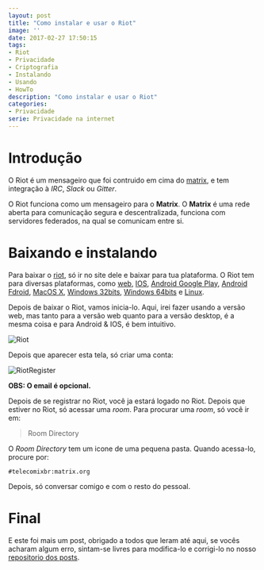 ```yaml
---
layout: post
title: "Como instalar e usar o Riot"
image: ''
date: 2017-02-27 17:50:15
tags:
- Riot
- Privacidade
- Criptografia
- Instalando
- Usando
- HowTo
description: "Como instalar e usar o Riot"
categories:
- Privacidade
serie: Privacidade na internet
---
```


# Introdução

O Riot é um mensageiro que foi contruido em cima do [matrix](https://matrix.org "Matrix"), e tem integração à *IRC*, *Slack* ou *Gitter*.

O Riot funciona como um mensageiro para o **Matrix**. O **Matrix** é uma rede aberta para comunicação segura e descentralizada, funciona com servidores federados, na qual se comunicam entre si. 

# Baixando e instalando

Para baixar o [riot](https://riot.im "Riot"), só ir no site dele e baixar para tua plataforma. O Riot tem para diversas plataformas, como [web](https://riot.im/app/ "Riot Web"), [IOS](https://itunes.apple.com/us/app/vector.im/id1083446067 "Riot for IOS"), [Android Google Play](https://play.google.com/store/apps/details?id=im.vector.alpha "Riot Android Google Play"), [Android Fdroid](https://f-droid.org/repository/browse/?fdid=im.vector.alpha "Riot Android Fdroid"), [MacOS X](https://riot.im/download/desktop/install/macos/Riot-0.9.7.dmg "Riot for MacOS"), [Windows 32bits](https://riot.im/download/desktop/install/win32/ia32/Riot%20Setup%200.9.7-ia32.exe "Riot for Windows 32bits"), [Windows 64bits](https://riot.im/download/desktop/install/win32/x64/Riot%20Setup%200.9.7.exe "Riot for Windows 64bits") e [Linux](https://riot.im/desktop.html "Riot for Linux").

Depois de baixar o Riot, vamos inicia-lo. Aqui, irei fazer usando a versão web, mas tanto para a versão web quanto para a versão desktop, é a mesma coisa e para Android & IOS, é bem intuitivo.

![Riot](http://i.imgur.com/YQ4X2Yq.png "Riot")

Depois que aparecer esta tela, só criar uma conta:

![RiotRegister](http://i.imgur.com/nHG0Jxe.png "Riot Register")

**OBS: O email é opcional.**

Depois de se registrar no Riot, você ja estará logado no Riot. Depois que estiver no Riot, só acessar uma *room*. Para procurar uma *room*, só você ir em: 

> Room Directory

O *Room Directory* tem um icone de uma pequena pasta. Quando acessa-lo, procure por:

~~~
#telecomixbr:matrix.org
~~~

Depois, só conversar comigo e com o resto do pessoal.

# Final

E este foi mais um post, obrigado a todos que leram até aqui, se vocês acharam algum erro, sintam-se livres para modifica-lo e corrigi-lo no nosso [repositorio dos posts](https://github.com/linuxroot1/posts "Repositorio dos posts"). 


